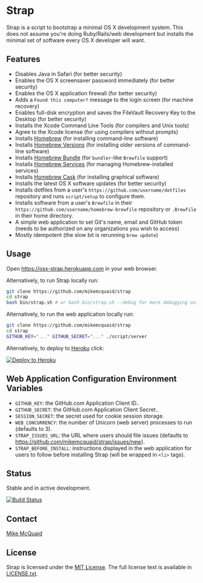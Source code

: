 # Strap
Strap is a script to bootstrap a minimal OS X development system. This does not assume you're doing Ruby/Rails/web development but installs the minimal set of software every OS X developer will want.

## Features
- Disables Java in Safari (for better security)
- Enables the OS X screensaver password immediately (for better security)
- Enables the OS X application firewall (for better security)
- Adds a `Found this computer?` message to the login screen (for machine recovery)
- Enables full-disk encryption and saves the FileVault Recovery Key to the Desktop (for better security)
- Installs the Xcode Command Line Tools (for compilers and Unix tools)
- Agree to the Xcode license (for using compilers without prompts)
- Installs [Homebrew](http://brew.sh) (for installing command-line software)
- Installs [Homebrew Versions](https://github.com/Homebrew/homebrew-versions) (for installing older versions of command-line software)
- Installs [Homebrew Bundle](https://github.com/Homebrew/homebrew-bundle) (for `bundler`-like `Brewfile` support)
- Installs [Homebrew Services](https://github.com/Homebrew/homebrew-services) (for managing Homebrew-installed services)
- Installs [Homebrew Cask](https://github.com/caskroom/homebrew-cask) (for installing graphical software)
- Installs the latest OS X software updates (for better security)
- Installs dotfiles from a user's `https://github.com/username/dotfiles` repository and runs `script/setup` to configure them.
- Installs software from a user's `Brewfile` in their `https://github.com/username/homebrew-brewfile` repository or `.Brewfile` in their home directory.
- A simple web application to set Git's name, email and GitHub token (needs to be authorized on any organizations you wish to access)
- Mostly idempotent (the slow bit is rerunning `brew update`)

## Usage
Open https://osx-strap.herokuapp.com in your web browser.

Alternatively, to run Strap locally run:
```bash
git clone https://github.com/mikemcquaid/strap
cd strap
bash bin/strap.sh # or bash bin/strap.sh --debug for more debugging output
```

Alternatively, to run the web application locally run:
```bash
git clone https://github.com/mikemcquaid/strap
cd strap
GITHUB_KEY="..." GITHUB_SECRET="..." ./script/server
```

Alternatively, to deploy to [Heroku](https://www.heroku.com) click:

[![Deploy to Heroku](https://www.herokucdn.com/deploy/button.svg)](https://heroku.com/deploy)

## Web Application Configuration Environment Variables
- `GITHUB_KEY`: the GitHub.com Application Client ID..
- `GITHUB_SECRET`: the GitHub.com Application Client Secret..
- `SESSION_SECRET`: the secret used for cookie session storage.
- `WEB_CONCURRENCY`: the number of Unicorn (web server) processes to run (defaults to 3).
- `STRAP_ISSUES_URL`: the URL where users should file issues (defaults to https://github.com/mikemcquaid/strap/issues/new).
- `STRAP_BEFORE_INSTALL`: instructions displayed in the web application for users to follow before installing Strap (will be wrapped in `<li>` tags).

## Status
Stable and in active development.

[![Build Status](https://travis-ci.org/MikeMcQuaid/strap.svg)](https://travis-ci.org/MikeMcQuaid/strap)

## Contact
[Mike McQuaid](mailto:mike@mikemcquaid.com)

## License
Strap is licensed under the [MIT License](http://en.wikipedia.org/wiki/MIT_License).
The full license text is available in [LICENSE.txt](https://github.com/mikemcquaid/strap/blob/master/LICENSE.txt).
